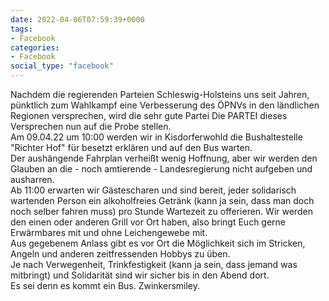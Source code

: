 ```yaml
---
date: 2022-04-06T07:59:39+0000
tags:
- Facebook
categories:
- Facebook
social_type: "facebook"
---
```


Nachdem die regierenden Parteien Schleswig-Holsteins uns seit Jahren, pünktlich zum Wahlkampf eine Verbesserung des ÖPNVs in den ländlichen Regionen versprechen, wird die sehr gute Partei Die PARTEI dieses Versprechen nun auf die Probe stellen.  
Am 09.04.22 um 10:00 werden wir in Kisdorferwohld die Bushaltestelle "Richter Hof" für besetzt erklären und auf den Bus warten.  
Der aushängende Fahrplan verheißt wenig Hoffnung, aber wir werden den Glauben an die - noch amtierende - Landesregierung nicht aufgeben und ausharren.  
Ab 11:00 erwarten wir Gästescharen und sind bereit, jeder solidarisch wartenden Person ein alkoholfreies Getränk (kann ja sein, dass man doch noch selber fahren muss) pro Stunde Wartezeit zu offerieren. Wir werden den einen oder anderen Grill vor Ort haben, also bringt Euch gerne Erwärmbares mit und ohne Leichengewebe mit.  
Aus gegebenem Anlass gibt es vor Ort die Möglichkeit sich im Stricken, Angeln und anderen zeitfressenden Hobbys zu üben.  
Je nach Verwegenheit, Trinkfestigkeit (kann ja sein, dass jemand was mitbringt) und Solidarität sind wir sicher bis in den Abend dort.  
Es sei denn es kommt ein Bus. Zwinkersmiley.


